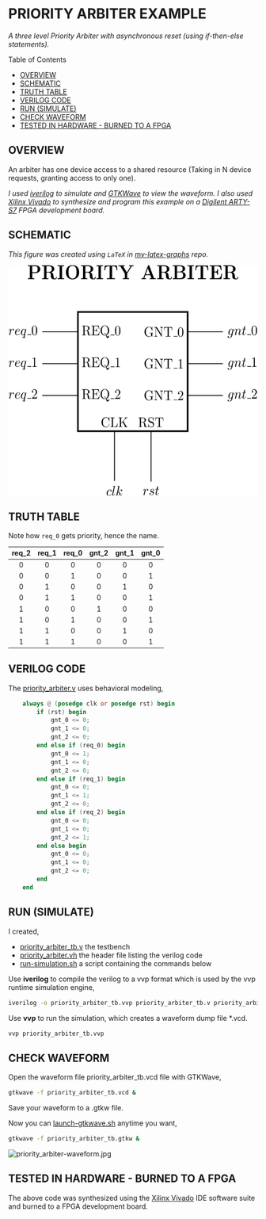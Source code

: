 # PRIORITY ARBITER EXAMPLE

_A three level Priority Arbiter with asynchronous reset
(using if-then-else statements)._

Table of Contents

* [OVERVIEW](https://github.com/JeffDeCola/my-verilog-examples/tree/master/sequential-logic/arbiters/priority_arbiter#overview)
* [SCHEMATIC](https://github.com/JeffDeCola/my-verilog-examples/tree/master/sequential-logic/arbiters/priority_arbiter#schematic)
* [TRUTH TABLE](https://github.com/JeffDeCola/my-verilog-examples/tree/master/sequential-logic/arbiters/priority_arbiter#truth-table)
* [VERILOG CODE](https://github.com/JeffDeCola/my-verilog-examples/tree/master/sequential-logic/arbiters/priority_arbiter#verilog-code)
* [RUN (SIMULATE)](https://github.com/JeffDeCola/my-verilog-examples/tree/master/sequential-logic/arbiters/priority_arbiter#run-simulate)
* [CHECK WAVEFORM](https://github.com/JeffDeCola/my-verilog-examples/tree/master/sequential-logic/arbiters/priority_arbiter#check-waveform)
* [TESTED IN HARDWARE - BURNED TO A FPGA](https://github.com/JeffDeCola/my-verilog-examples/tree/master/sequential-logic/arbiters/priority_arbiter#tested-in-hardware---burned-to-a-fpga)

## OVERVIEW

An arbiter has one device access to a shared resource (Taking in N device
requests, granting access to only one).

_I used
[iverilog](https://github.com/JeffDeCola/my-cheat-sheets/tree/master/hardware/tools/simulation/iverilog-cheat-sheet)
to simulate and
[GTKWave](https://github.com/JeffDeCola/my-cheat-sheets/tree/master/hardware/tools/simulation/gtkwave-cheat-sheet)
to view the waveform. I also used
[Xilinx Vivado](https://github.com/JeffDeCola/my-cheat-sheets/tree/master/hardware/tools/synthesis/xilinx-vivado-cheat-sheet)
to synthesize and program this example on a
[Digilent ARTY-S7](https://github.com/JeffDeCola/my-cheat-sheets/tree/master/hardware/development/fpga-development-boards/digilent-arty-s7-cheat-sheet)
FPGA development board._

## SCHEMATIC

_This figure was created using `LaTeX` in
[my-latex-graphs](https://github.com/JeffDeCola/my-latex-graphs/tree/master/mathematics/applied/electrical-engineering/logic/priority-arbiter)
repo._

<p align="center">
    <img src="svgs/priority-arbiter.svg"
    align="middle"
</p>

## TRUTH TABLE

Note how `req_0` gets priority, hence the name.

| req_2 | req_1 | req_0 | gnt_2 | gnt_1 | gnt_0 |
|:-----:|:-----:|:-----:|:-----:|:-----:|:-----:|
|   0   |   0   |   0   |   0   |   0   |   0   |
|   0   |   0   |   1   |   0   |   0   |   1   |
|   0   |   1   |   0   |   0   |   1   |   0   |
|   0   |   1   |   1   |   0   |   0   |   1   |
|   1   |   0   |   0   |   1   |   0   |   0   |
|   1   |   0   |   1   |   0   |   0   |   1   |
|   1   |   1   |   0   |   0   |   1   |   0   |
|   1   |   1   |   1   |   0   |   0   |   1   |

## VERILOG CODE

The
[priority_arbiter.v](https://github.com/JeffDeCola/my-verilog-examples/blob/master/sequential-logic/arbiters/priority_arbiter/priority_arbiter.v)
uses behavioral modeling,

```verilog
    always @ (posedge clk or posedge rst) begin
        if (rst) begin
            gnt_0 <= 0;
            gnt_1 <= 0;
            gnt_2 <= 0;
        end else if (req_0) begin
            gnt_0 <= 1;
            gnt_1 <= 0;
            gnt_2 <= 0;
        end else if (req_1) begin
            gnt_0 <= 0;
            gnt_1 <= 1;
            gnt_2 <= 0;
        end else if (req_2) begin
            gnt_0 <= 0;
            gnt_1 <= 0;
            gnt_2 <= 1;
        end else begin
            gnt_0 <= 0;
            gnt_1 <= 0;
            gnt_2 <= 0;
        end
    end
```

## RUN (SIMULATE)

I created,

* [priority_arbiter_tb.v](https://github.com/JeffDeCola/my-verilog-examples/blob/master/sequential-logic/arbiters/priority_arbiter/priority_arbiter_tb.v)
the testbench
* [priority_arbiter.vh](https://github.com/JeffDeCola/my-verilog-examples/blob/master/sequential-logic/arbiters/priority_arbiter/priority_arbiter.vh)
the header file listing the verilog code
* [run-simulation.sh](https://github.com/JeffDeCola/my-verilog-examples/blob/master/sequential-logic/arbiters/priority_arbiter/run-simulation.sh)
a script containing the commands below

Use **iverilog** to compile the verilog to a vvp format
which is used by the vvp runtime simulation engine,

```bash
iverilog -o priority_arbiter_tb.vvp priority_arbiter_tb.v priority_arbiter.vh
```

Use **vvp** to run the simulation, which creates a waveform dump file *.vcd.

```bash
vvp priority_arbiter_tb.vvp
```

## CHECK WAVEFORM

Open the waveform file priority_arbiter_tb.vcd file with GTKWave,

```bash
gtkwave -f priority_arbiter_tb.vcd &
```

Save your waveform to a .gtkw file.

Now you can
[launch-gtkwave.sh](https://github.com/JeffDeCola/my-verilog-examples/blob/master/launch-GTKWave-script/launch-gtkwave.sh)
anytime you want,

```bash
gtkwave -f priority_arbiter_tb.gtkw &
```

![priority_arbiter-waveform.jpg](../../../docs/pics/priority_arbiter-waveform.jpg)

## TESTED IN HARDWARE - BURNED TO A FPGA

The above code was synthesized using the
[Xilinx Vivado](https://github.com/JeffDeCola/my-cheat-sheets/tree/master/hardware/tools/synthesis/xilinx-vivado-cheat-sheet)
IDE software suite and burned to a FPGA development board.

